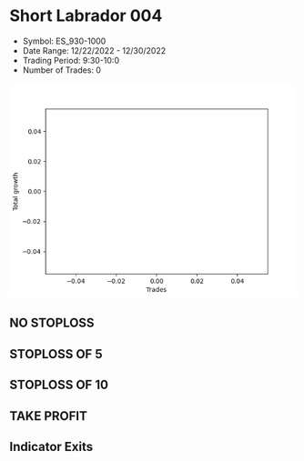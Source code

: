 # Short Labrador 004 
- Symbol: ES_930-1000
- Date Range: 12/22/2022 - 12/30/2022
- Trading Period: 9:30-10:0
- Number of Trades: 0

![Plot](ShortLabrador004ES_930-1000.png)
## NO STOPLOSS














## STOPLOSS OF 5














## STOPLOSS OF 10














## TAKE PROFIT











## Indicator Exits


